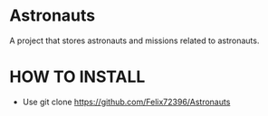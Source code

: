 # Astronauts
A project that stores astronauts and missions related to astronauts.

# HOW TO INSTALL
- Use git clone https://github.com/Felix72396/Astronauts
